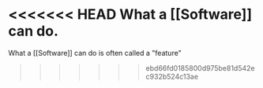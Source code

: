 <<<<<<< HEAD
What a [[Software]] can do.
=======
What a [[Software]] can do is often called a "feature"
>>>>>>> ebd66fd0185800d975be81d542ec932b524c13ae
